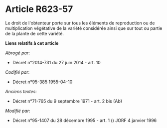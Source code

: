 # Article R623-57

Le droit de l'obtenteur porte sur tous les éléments de reproduction ou de multiplication végétative de la variété considérée
ainsi que sur tout ou partie de la plante de cette variété.

**Liens relatifs à cet article**

_Abrogé par_:

  - Décret n°2014-731 du 27 juin 2014 - art. 10

_Codifié par_:

  - Décret n°95-385 1955-04-10

_Anciens textes_:

  - Décret n°71-765 du 9 septembre 1971 - art. 2 bis (Ab)

_Modifié par_:

  - Décret n°95-1407 du 28 décembre 1995 - art. 1 () JORF 4 janvier 1996
